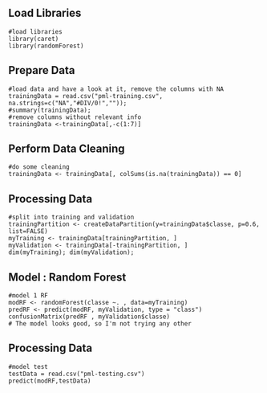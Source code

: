 
## Load Libraries
```
#load libraries
library(caret)
library(randomForest)
```

## Prepare Data
```{r cache = TRUE, message=FALSE}
#load data and have a look at it, remove the columns with NA
trainingData = read.csv("pml-training.csv", na.strings=c("NA","#DIV/0!","")); 
#summary(trainingData);
#remove columns without relevant info
trainingData <-trainingData[,-c(1:7)]

```
## Perform Data Cleaning
```{r cache = TRUE, message=FALSE}
#do some cleaning
trainingData <- trainingData[, colSums(is.na(trainingData)) == 0]

```
## Processing Data
```{r cache = TRUE, message=FALSE}
#split into training and validation
trainingPartition <- createDataPartition(y=trainingData$classe, p=0.6, list=FALSE)
myTraining <- trainingData[trainingPartition, ]
myValidation <- trainingData[-trainingPartition, ]
dim(myTraining); dim(myValidation);

```
## Model : Random Forest
```{r cache = TRUE, message=FALSE}
#model 1 RF
modRF <- randomForest(classe ~. , data=myTraining)
predRF <- predict(modRF, myValidation, type = "class")
confusionMatrix(predRF , myValidation$classe)
# The model looks good, so I'm not trying any other

```
## Processing Data
```{r cache = TRUE, message=FALSE}
#model test
testData = read.csv("pml-testing.csv")
predict(modRF,testData)

```
